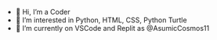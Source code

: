 - 👋 Hi, I’m a Coder
- 👀 I’m interested in Python, HTML, CSS, Python Turtle
- 🌱 I’m currently on VSCode and Replit as @AsumicCosmos11
